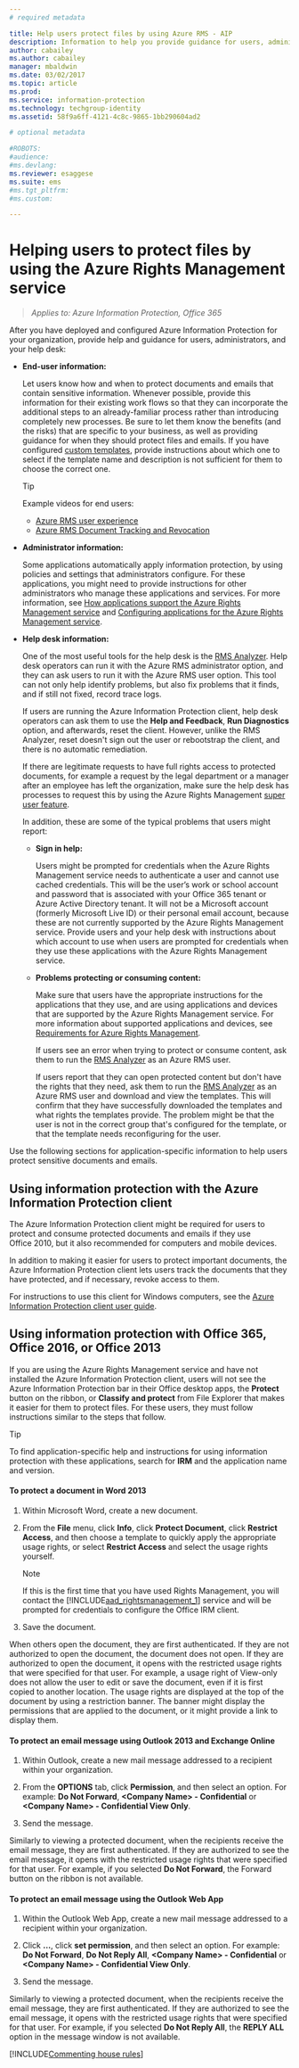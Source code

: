 ```yaml
---
# required metadata

title: Help users protect files by using Azure RMS - AIP
description: Information to help you provide guidance for users, administrators, and your help desk after you have deployed and configured the Azure Rights Management service from Azure Information Protection.
author: cabailey
ms.author: cabailey
manager: mbaldwin
ms.date: 03/02/2017
ms.topic: article
ms.prod:
ms.service: information-protection
ms.technology: techgroup-identity
ms.assetid: 58f9a6ff-4121-4c8c-9865-1bb290604ad2

# optional metadata

#ROBOTS:
#audience:
#ms.devlang:
ms.reviewer: esaggese
ms.suite: ems
#ms.tgt_pltfrm:
#ms.custom:

---
```


# Helping users to protect files by using the Azure Rights Management service

>*Applies to: Azure Information Protection, Office 365*

After you have deployed and configured Azure Information Protection for your organization, provide help and guidance for users, administrators, and your help desk:

-   **End-user information:**

    Let users know how and when to protect documents and emails that contain sensitive information. Whenever possible, provide this information for  their existing work flows so that they can incorporate the additional steps to an already-familiar process rather than introducing completely new processes. Be sure to let them know the benefits (and the risks) that are specific to your business, as well as providing guidance for when they should protect files and emails. If you have configured [custom templates](configure-custom-templates.md), provide instructions about which one to select if the template name and description is not sufficient for them to choose the correct one.

    > [!TIP]
    > Example videos for end users:
    >
    > -   [Azure RMS user experience](http://channel9.msdn.com/Series/Information-Protection/Azure-RMS-user-experience)
    > -   [Azure RMS Document Tracking and Revocation](http://channel9.msdn.com/Series/Information-Protection/Azure-RMS-Document-Tracking-and-Revocation)

-   **Administrator information:**

    Some applications automatically apply information protection, by using policies and settings that administrators configure. For these applications, you might need to provide instructions for other administrators who manage these applications and services. For more information, see [How applications support the Azure Rights Management service](../understand-explore/applications-support.md) and [Configuring applications for the Azure Rights Management service](configure-applications.md).

-   **Help desk information:**

    One of the most useful tools for the help desk is the [RMS Analyzer](https://www.microsoft.com/en-us/download/details.aspx?id=46437). Help desk operators can run it with the Azure RMS administrator option, and they can ask users to run it with the Azure RMS user option. This tool can not only help identify problems, but also fix problems that it finds, and if still not fixed, record trace logs.
    
    If users are running the Azure Information Protection client, help desk operators can ask them to use the **Help and Feedback**, **Run Diagnostics** option, and afterwards, reset the client. However, unlike the RMS Analyzer, reset doesn't sign out the user or rebootstrap the client, and there is no automatic remediation.

    If there are legitimate requests to have full rights access to protected documents, for example a request by the legal department or a manager after an employee has left the organization, make sure the help desk has processes to request this by using the Azure Rights Management [super user feature](configure-super-users.md).

    In  addition, these are some of the typical problems that users might report:

    -   **Sign in help:**

        Users might be prompted for credentials when the Azure Rights Management service needs to authenticate a user and cannot use cached credentials. This will be the user’s work or school account and password that is associated with your Office 365 tenant or Azure Active Directory tenant. It will not be a Microsoft account (formerly Microsoft Live ID) or their personal email account, because these are not currently supported by the Azure Rights Management service. Provide users and your help desk with instructions about which account to use when users are prompted for credentials when they use these applications with the Azure Rights Management service.

    -   **Problems protecting or consuming content:**

        Make sure that users have the appropriate instructions for the applications that they use, and are using applications and devices that are supported by the Azure Rights Management service. For more information about supported applications and devices, see [Requirements for Azure Rights Management](../get-started/requirements-azure-rms.md).

        If users see an error when trying to protect or consume content, ask them to run the [RMS Analyzer](https://www.microsoft.com/en-us/download/details.aspx?id=46437) as an Azure RMS user.

        If users report that they can open protected content but don't have the rights that they need, ask them to run the [RMS Analyzer](https://www.microsoft.com/en-us/download/details.aspx?id=46437) as an Azure RMS user and download and view the templates. This will confirm that they have successfully downloaded the templates and what rights the templates provide. The problem might be that the user is not in the correct group that's configured for the template, or that the template needs reconfiguring for the user.

Use the following sections for application-specific information to help users protect sensitive documents and emails.

## Using information protection with the Azure Information Protection client
The Azure Information Protection client might be required for users to protect and consume protected documents and emails if they use Office 2010, but it also recommended for computers and mobile devices.

In addition to making it easier for users to protect important documents, the Azure Information Protection client lets users track the documents that they have protected, and if necessary, revoke access to them.

For instructions to use this client for Windows computers, see the [Azure Information Protection client user guide](../rms-client/client-user-guide.md).


## Using information protection with Office 365, Office 2016, or Office 2013
If you are using the Azure Rights Management service and have not installed the Azure Information Protection client, users will not see the Azure Information Protection bar in their Office desktop apps, the **Protect** button on the ribbon, or **Classify and protect** from File Explorer that makes it easier for them to protect files. For these users, they must follow instructions similar to the steps that follow.

> [!TIP]
> To find application-specific help and instructions for using information protection with these applications, search for **IRM** and the application name and version.

#### To protect a document in Word 2013

1.  Within Microsoft Word, create a new document.

2.  From the **File** menu, click **Info**, click **Protect Document**, click **Restrict Access**, and then choose a template to quickly apply the appropriate usage rights, or select **Restrict Access** and select the usage rights yourself.

    > [!NOTE]
    > If this is the first time that you have used Rights Management, you will contact the [!INCLUDE[aad_rightsmanagement_1](../includes/aad_rightsmanagement_1_md.md)] service and will be prompted for credentials to configure the Office IRM client.

3.  Save the document.

When others open the document, they are first authenticated. If they are not authorized to open the document, the document does not open. If they are authorized to open the document, it opens with the restricted usage rights that were specified for that user. For example, a usage right of View-only does not allow the user to edit or save the document, even if it is first copied to another location. The usage rights are displayed at the top of the document by using a restriction banner. The banner might display the permissions that are applied to the document, or it might provide a link to display them.

#### To protect an email message using Outlook 2013 and Exchange Online

1.  Within Outlook, create a new mail message addressed to a recipient within your organization.

2.  From the **OPTIONS** tab,  click **Permission**, and then select an option. For example: **Do Not Forward**, **&lt;Company Name&gt; - Confidential** or **&lt;Company Name&gt; - Confidential View Only**.

3.  Send the message.

Similarly to viewing a protected document, when the recipients receive the email message, they are first authenticated. If they are authorized to see the email message, it opens with the restricted usage rights that were specified for that user. For example, if you selected **Do Not Forward**, the Forward button on the ribbon is not available.

#### To protect an email message using the Outlook Web App

1.  Within the Outlook Web App, create a new mail message addressed to a recipient within your organization.

2.  Click  **…**,  click **set permission**, and then select an option. For example: **Do Not Forward**, **Do Not Reply All**, **&lt;Company Name&gt; - Confidential** or **&lt;Company Name&gt; - Confidential View Only**.

3.  Send the message.

Similarly to viewing a protected document, when the recipients receive the email message, they are first authenticated. If they are authorized to see the email message, it opens with the restricted usage rights that were specified for that user. For example, if you selected **Do Not Reply All**, the **REPLY ALL** option in the message window is not available.

[!INCLUDE[Commenting house rules](../includes/houserules.md)]

